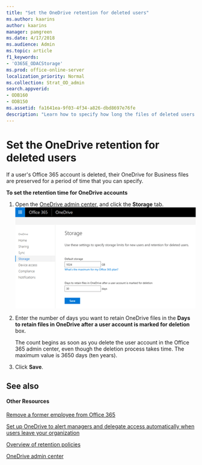 ```yaml
---
title: "Set the OneDrive retention for deleted users"
ms.author: kaarins
author: kaarins
manager: pamgreen
ms.date: 4/17/2018
ms.audience: Admin
ms.topic: article
f1_keywords:
- 'O365E_ODACStorage'
ms.prod: office-online-server
localization_priority: Normal
ms.collection: Strat_OD_admin
search.appverid:
- ODB160
- ODB150
ms.assetid: fa1641ea-9f03-4f34-a826-dbd8697e76fe
description: "Learn how to specify how long the files of deleted users are preserved using the OneDrive admin center. "
---
```


# Set the OneDrive retention for deleted users

If a user's Office 365 account is deleted, their OneDrive for Business files are preserved for a period of time that you can specify.
  
 **To set the retention time for OneDrive accounts**
  
1. Open the [OneDrive admin center](https://admin.onedrive.com/?v=StorageSettings), and click the **Storage** tab. 
    ![The Storage tab of the OneDrive admin center](media/15942b88-2f71-4c85-87ec-eb14b88f8f93.png)
  
2. Enter the number of days you want to retain OneDrive files in the **Days to retain files in OneDrive after a user account is marked for deletion** box. 
    
    The count begins as soon as you delete the user account in the Office 365 admin center, even though the deletion process takes time. The maximum value is 3650 days (ten years).
    
3. Click **Save**.
    
## See also

#### Other Resources

[Remove a former employee from Office 365](https://support.office.com/article/44d96212-4d90-4027-9aa9-a95eddb367d1)
  
[Set up OneDrive to alert managers and delegate access automatically when users leave your organization](http://go.microsoft.com/fwlink/p/?LinkId=798417&amp;clcid=0x409)
  
[Overview of retention policies](https://support.office.com/article/5e377752-700d-4870-9b6d-12bfc12d2423#how)
  
[OneDrive admin center](https://support.office.com/article/b5665060-530f-40a3-b34a-9e935169b2e0)

